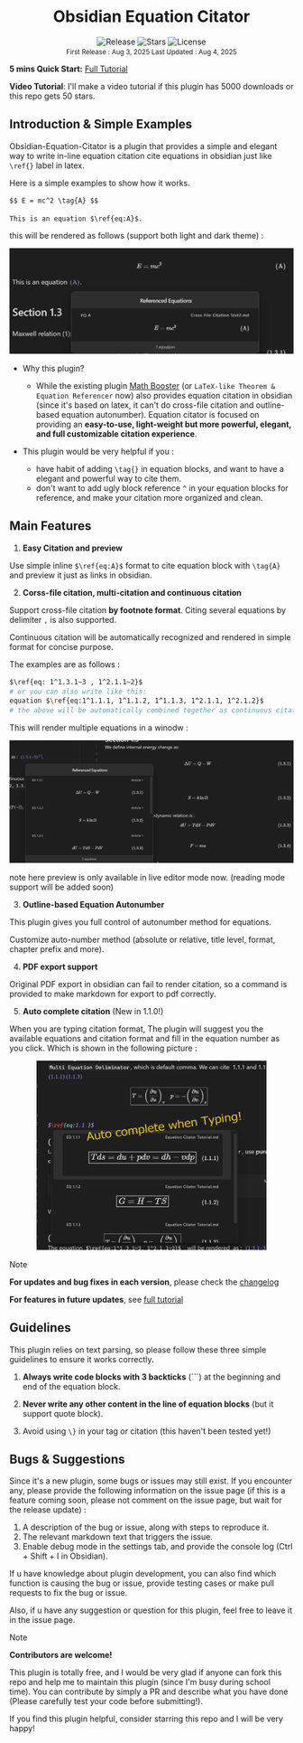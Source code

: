 <h1> <center> Obsidian Equation Citator </center> </h1>

<center><span>
  <img src="https://img.shields.io/badge/Latest%20Version-1.1.0-blue" alt="Release">
  <img src="https://img.shields.io/github/stars/FRIEDparrot/obsidian-equation-citator?style=flat-square&label=Stars&color=yellow" alt="Stars">
  <img src="https://img.shields.io/badge/License-Apache%202.0-red" alt="License">
</span></center>

<center>
    <div><small> First Release : Aug 3, 2025       Last Updated : Aug 4, 2025 </small></div>
</center>
<p></p>

**5 mins Quick Start:**  [Full Tutorial]( <https://github.com/FRIEDparrot/obsidian-equation-citator/blob/master/tutorials>)

**Video Tutorial**: I'll make a video tutorial if this plugin has 5000 downloads or this repo gets 50 stars.

## Introduction & Simple Examples
Obsidian-Equation-Citator is a plugin that provides a simple and elegant way to write in-line equation citation cite equations in obsidian just like `\ref{}` label in latex.

Here is a simple examples to show how it works.
```
$$ E = mc^2 \tag{A} $$

This is an equation $\ref{eq:A}$.
```

this will be rendered as follows (support both light and dark theme) : 


<center><img src="img\most-simple-equation.png" alt="most-simple-equation" style="zoom:67%; max-height: 350px; " /></center>


- Why this plugin?
  - While the existing plugin [Math Booster](<https://www.obsidianstats.com/plugins/math-booster>) (or `LaTeX-like Theorem & Equation Referencer` now) also provides equation citation in obsidian (since it's based on latex, it can't do cross-file citation and outline-based equation autonumber). Equation citator is focused on providing an **easy-to-use, light-weight but more powerful, elegant, and full customizable citation experience**. 

- This plugin would be very helpful if you : 
  - have habit of adding `\tag{}` in equation blocks, and want to have a elegant and powerful way to cite them. 
  - don't want to add ugly block reference `^` in your equation blocks for reference, and make your citation more organized and clean. 

## Main Features
1. **Easy Citation and preview**

Use simple inline `$\ref{eq:A}$` format to cite equation block with `\tag{A}` and preview it just as links in obsidian.


2. **Corss-file citation, multi-citation and continuous citation**

Support cross-file citation **by footnote format**. Citing several equations by delimiter `,` is also supported.

Continuous citation will be automatically recognized and rendered in simple format for concise purpose.

The examples are as follows : 

```sh
$\ref{eq: 1^1.3.1~3 , 1^2.1.1~2}$
# or you can also write like this: 
equation $\ref{eq:1^1.1.1, 1^1.1.2, 1^1.1.3, 1^2.1.1, 1^2.1.2}$  
# the above will be automatically combined together as continuous citation. 
```

This will render multiple equations in a winodw : 

<center><img src="img\continuous-cross-file.png" alt="continuous-cross-file" style="zoom:67%; max-height: 500px; " /></center>

note here preview is only available in live editor mode now. (reading mode support will be added soon) 

3. **Outline-based Equation Autonumber**

This plugin gives you full control of autonumber method for equations.

Customize auto-number method (absolute or relative, title level, format, chapter prefix and more).

4. **PDF export support** 

Original PDF export in obsidian can fail to render citation, so a command is provided to make markdown for export to pdf correctly.

5. **Auto complete citation** (New in 1.1.0!)

When you are typing citation format, The plugin will suggest you the available equations and citation format and fill in the equation number as you click. Which is shown in the following picture : 

<center><img src="img\auto-complete.png" alt="continuous-cross-file" style="zoom:67%; max-height: 500px; " /></center>



> [!note]
> **For updates and bug fixes in each version**, please check the [changelog](https://github.com/FRIEDparrot/obsidian-equation-citator/blob/master/CHANGELOG.md)
> 
> **For features in future updates**, see [full tutorial](https://github.com/FRIEDparrot/obsidian-equation-citator/blob/master/tutorials/Equation%20Citator%20Tutorial.md) 


## Guidelines
This plugin relies on text parsing, so please follow these three simple guidelines to ensure it works correctly.

1. **Always write code blocks with 3 backticks** (```)  at the beginning and end of the equation block. 

2. **Never write any other content in the line of equation blocks** (but it support quote block).

3. Avoid using `\}` in your tag or citation (this haven't been tested yet!)


## Bugs & Suggestions

Since it's a new plugin, some bugs or issues may still exist. If you encounter any, please provide the following information on the issue page (if this is a feature coming soon, please not comment on the issue page, but wait for the release update) : 

1. A description of the bug or issue, along with steps to reproduce it.
2. The relevant markdown text that triggers the issue.  
3. Enable debug mode in the settings tab, and provide the console log (Ctrl + Shift + I in Obsidian). 


If u have knowledge about plugin development, you can also find which function is causing the bug or issue, provide testing cases or make pull requests to fix the bug or issue. 

Also, if u have any suggestion or question for this plugin, feel free to leave it in the issue page.



> [!note] 
> **Contributors are welcome!**
>
> This plugin is totally free, and I would be very glad if anyone can fork this repo and help me to maintain this plugin (since I'm busy during school time). You can contribute by simply a PR and describe what you have done (Please carefully test your code before submitting!).
>
> If you find this plugin helpful, consider starring this repo and I will be very happy!

